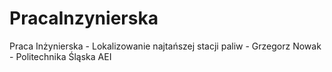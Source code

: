# PracaInzynierska
Praca Inżynierska - Lokalizowanie najtańszej stacji paliw - Grzegorz Nowak - Politechnika Śląska AEI
